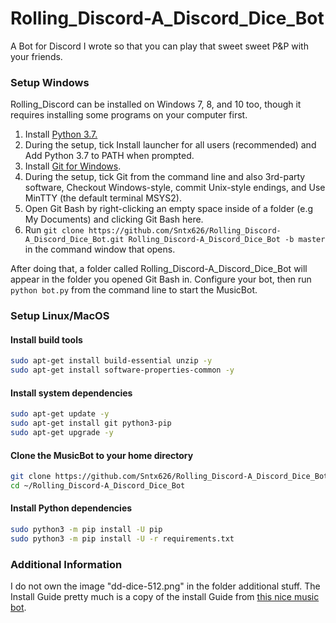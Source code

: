 # Rolling\_Discord-A_Discord\_Dice\_Bot
A Bot for Discord I wrote so that you can play that sweet sweet P&P with your friends.

### Setup Windows
Rolling_Discord can be installed on Windows 7, 8, and 10 too, though it requires installing some programs on your computer first.

1. Install [Python 3.7.](https://www.python.org/ftp/python/3.7.0/python-3.7.0.exe)
2. During the setup, tick Install launcher for all users (recommended) and Add Python 3.7 to PATH when prompted.
3. Install [Git for Windows](http://gitforwindows.org/).
4. During the setup, tick Git from the command line and also 3rd-party software, Checkout Windows-style, commit Unix-style endings, and Use MinTTY (the default terminal MSYS2).
5. Open Git Bash by right-clicking an empty space inside of a folder (e.g My Documents) and clicking Git Bash here.
6. Run ```git clone https://github.com/Sntx626/Rolling_Discord-A_Discord_Dice_Bot.git Rolling_Discord-A_Discord_Dice_Bot -b master``` in the command window that opens.

After doing that, a folder called Rolling_Discord-A_Discord_Dice_Bot will appear in the folder you opened Git Bash in. Configure your bot, then run ```python bot.py``` from the command line to start the MusicBot.

### Setup Linux/MacOS

#### Install build tools
```bash
sudo apt-get install build-essential unzip -y
sudo apt-get install software-properties-common -y
```

#### Install system dependencies
```bash
sudo apt-get update -y
sudo apt-get install git python3-pip
sudo apt-get upgrade -y
```

#### Clone the MusicBot to your home directory
```bash
git clone https://github.com/Sntx626/Rolling_Discord-A_Discord_Dice_Bot.git ~/Rolling_Discord-A_Discord_Dice_Bot -b master
cd ~/Rolling_Discord-A_Discord_Dice_Bot
```

#### Install Python dependencies
```bash
sudo python3 -m pip install -U pip
sudo python3 -m pip install -U -r requirements.txt
```

### Additional Information
I do not own the image "dd-dice-512.png" in the folder additional stuff.
The Install Guide pretty much is a copy of the install Guide from [this nice music bot](https://just-some-bots.github.io/MusicBot/).
